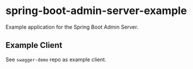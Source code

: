 # spring-boot-admin-server-example
Example application for the Spring Boot Admin Server.

## Example Client

See `swagger-demo` repo as example client.
